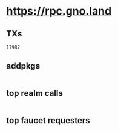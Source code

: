 # https://rpc.gno.land

## TXs
```
17987
```

## addpkgs
```
```

## top realm calls
```
```

## top faucet requesters
```
```

